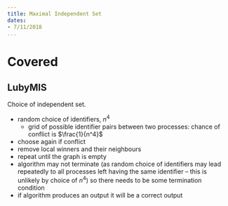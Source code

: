 ```yaml
---
title: Maximal Independent Set
dates:
- 7/11/2018
...
```


# Covered

## LubyMIS

Choice of independent set.

- random choice of identifiers, $n^4$
  - grid of possible identifier pairs between two processes: chance of conflict is $\frac{1}{n^4}$
- choose again if conflict
- remove local winners and their neighbours
- repeat until the graph is empty
- algorithm may not terminate (as random choice of identifiers may lead repeatedly to all processes left having the same identifier – this is unlikely by choice of $n^4$) so there needs to be some termination condition
- if algorithm produces an output it will be a correct output
